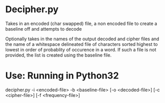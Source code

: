 # Decipher.py

Takes in an encoded (char swapped) file, a non encoded file to create a baseline off and attempts to decode

Optionally takes in the names of the output decoded and cipher files and the name of a whitespace delineated file of characters sorted highest to lowest in order of probablity of occurence in a word.  If such a file is not provided, the list is created using the baseline file.

# Use: Running in Python32

decipher.py -i \<encoded-file\> -b \<baseline-file\> [-o \<decoded-file\>] [-c \<cipher-file\>] [-f \<frequency-file\>]

